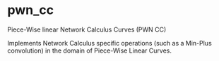 # pwn_cc
Piece-Wise linear Network Calculus Curves (PWN CC)

Implements Network Calculus specific operations (such as a Min-Plus convolution) in the domain of Piece-Wise Linear Curves.